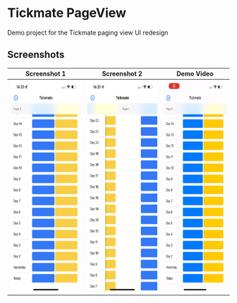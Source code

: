 # Tickmate PageView

Demo project for the Tickmate paging view UI redesign

## Screenshots

| Screenshot 1 | Screenshot 2 | Demo Video |
|--------------|--------------|------------|
| <img src="Screenshots/Screenshot 1.png" height=480 /> | <img src="Screenshots/Screenshot 2.png" height=480 /> | <img src="Screenshots/Demo.gif" height=480 /> |
